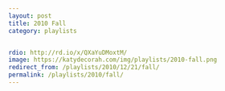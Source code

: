 ```yaml
---
layout: post
title: 2010 Fall
category: playlists


rdio: http://rd.io/x/QXaYuDMoxtM/
image: https://katydecorah.com/img/playlists/2010-fall.png
redirect_from: /playlists/2010/12/21/fall/
permalink: /playlists/2010/fall/
---
```



